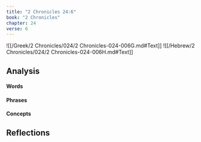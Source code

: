 ```yaml
---
title: "2 Chronicles 24:6"
book: "2 Chronicles"
chapter: 24
verse: 6
---
```

![[/Greek/2 Chronicles/024/2 Chronicles-024-006G.md#Text]]
![[/Hebrew/2 Chronicles/024/2 Chronicles-024-006H.md#Text]]

## Analysis

#### Words

#### Phrases

#### Concepts

## Reflections
